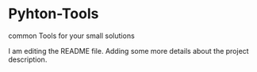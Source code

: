 # Pyhton-Tools
common Tools for your small solutions

I am editing the README file. Adding some more details about the project description.
